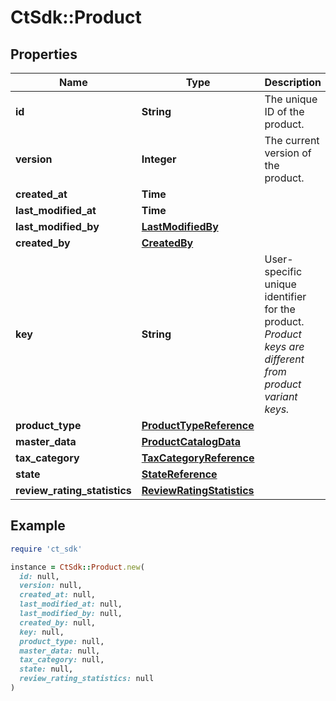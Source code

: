 # CtSdk::Product

## Properties

| Name | Type | Description | Notes |
| ---- | ---- | ----------- | ----- |
| **id** | **String** | The unique ID of the product. |  |
| **version** | **Integer** | The current version of the product. |  |
| **created_at** | **Time** |  |  |
| **last_modified_at** | **Time** |  |  |
| **last_modified_by** | [**LastModifiedBy**](LastModifiedBy.md) |  | [optional] |
| **created_by** | [**CreatedBy**](CreatedBy.md) |  | [optional] |
| **key** | **String** | User-specific unique identifier for the product. *Product keys are different from product variant keys.* | [optional] |
| **product_type** | [**ProductTypeReference**](ProductTypeReference.md) |  | [optional] |
| **master_data** | [**ProductCatalogData**](ProductCatalogData.md) |  | [optional] |
| **tax_category** | [**TaxCategoryReference**](TaxCategoryReference.md) |  | [optional] |
| **state** | [**StateReference**](StateReference.md) |  | [optional] |
| **review_rating_statistics** | [**ReviewRatingStatistics**](ReviewRatingStatistics.md) |  | [optional] |

## Example

```ruby
require 'ct_sdk'

instance = CtSdk::Product.new(
  id: null,
  version: null,
  created_at: null,
  last_modified_at: null,
  last_modified_by: null,
  created_by: null,
  key: null,
  product_type: null,
  master_data: null,
  tax_category: null,
  state: null,
  review_rating_statistics: null
)
```

